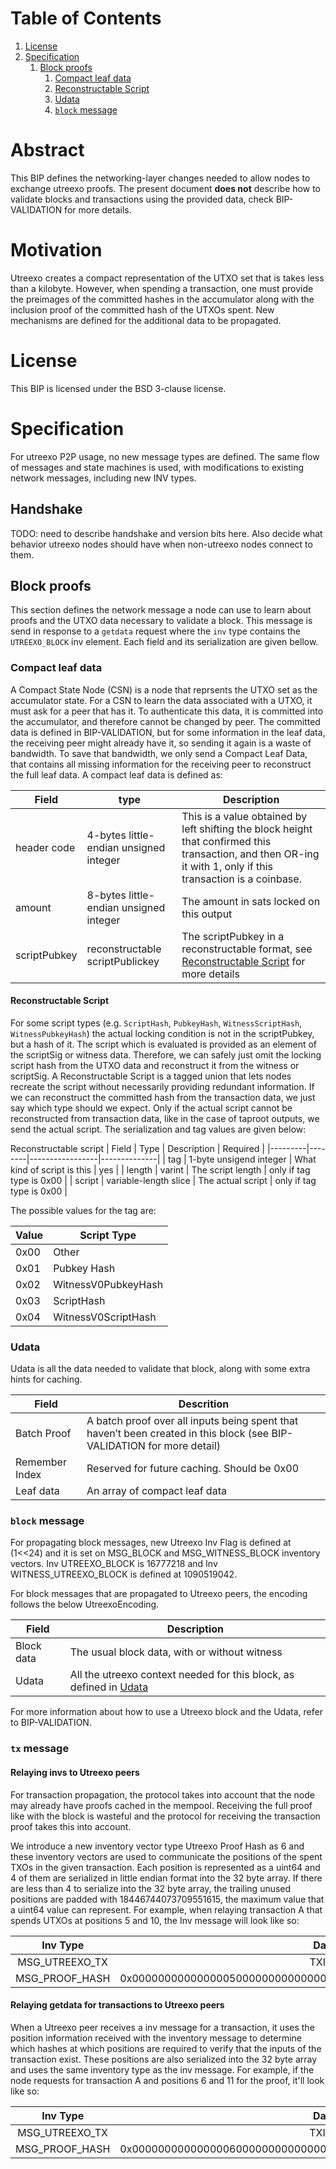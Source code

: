 # Table of Contents
1. [License](#license)
2. [Specification](#specification)
    1. [Block proofs](#block-proofs)
        1. [Compact leaf data](#compact-leaf-data)
        2. [Reconstructable Script](#reconstructable-script)
        3. [Udata](#udata)
        4. [`block` message](#block-message)

# Abstract
This BIP defines the networking-layer changes needed to allow nodes to exchange utreexo proofs. The present document **does not** describe how to validate blocks and transactions using the provided data, check BIP-VALIDATION for more details.

# Motivation
Utreexo creates a compact representation of the UTXO set that is takes less than a kilobyte. However, when spending a transaction, one must provide the preimages of the committed hashes in the accumulator along with the inclusion proof of the committed hash of the UTXOs spent. New mechanisms are defined for the additional data to be propagated.

# License
This BIP is licensed under the BSD 3-clause license.

# Specification

For utreexo P2P usage, no new message types are defined. The same flow of messages and state machines is used, with modifications to existing network messages, including new INV types.

## Handshake

TODO: need to describe handshake and version bits here.  Also decide what behavior utreexo nodes should have when non-utreexo nodes connect to them.

## Block proofs

This section defines the network message a node can use to learn about proofs and the UTXO data necessary to validate a block. This message is send in response to a `getdata` request where the `inv` type contains the `UTREEXO_BLOCK` inv element. Each field and its serialization are given bellow. 

### Compact leaf data

A Compact State Node (CSN) is a node that reprsents the UTXO set as the accumulator state. For a CSN to learn the data associated with a UTXO, it must ask for a peer that has it. To authenticate this data, it is committed into the accumulator, and therefore cannot be changed by peer. The committed data is defined in BIP-VALIDATION, but for some information in the leaf data, the receiving peer might already have it, so sending it again is a waste of bandwidth. To save that bandwidth, we only send a Compact Leaf Data, that contains all missing information for the receiving peer to reconstruct the full leaf data. A compact leaf data is defined as:

|Field | type | Description |
|--------|--------|-----------------|
| header code | 4-bytes little-endian unsigned integer | This is a value obtained by left shifting the block height that confirmed this transaction, and then OR-ing it with 1, only if this transaction is a coinbase.
| amount | 8-bytes little-endian unsigned integer |The amount in sats locked on this output
| scriptPubkey | reconstructable scriptPublickey | The scriptPubkey in a reconstructable format, see [Reconstructable Script](#Reconstructable-Script) for more details |

#### Reconstructable Script

For some script types (e.g. `ScriptHash`, `PubkeyHash`, `WitnessScriptHash`, `WitnessPubkeyHash`) the actual locking condition is not in the scriptPubkey, but a hash of it. The script which is evaluated is provided as an element of the scriptSig or witness data. Therefore, we can safely just omit the locking script hash from the UTXO data and reconstruct it from the witness or scriptSig. A Reconstructable Script is a tagged union that lets nodes recreate the script without necessarily providing redundant information. If we can reconstruct the committed hash from the transaction data, we just say which type should we expect. Only if the actual script cannot be reconstructed from transaction data, like in the case of taproot outputs, we send the actual script. The serialization and tag values are given below:

Reconstructable script
| Field | Type | Description | Required |
|---------|--------|-----------------|--------------|
| tag     | 1-byte unsigend integer | What kind of script is this | yes |
| length | varint | The script length | only if tag type is 0x00 |
| script  | variable-length slice | The actual script |  only if tag type is 0x00 |

The possible values for the tag are:

| Value | Script Type |
|---------|-----------------|
| 0x00 |  Other         |
| 0x01 |  Pubkey Hash |
| 0x02 |  WitnessV0PubkeyHash |
| 0x03 |  ScriptHash |
| 0x04 | WitnessV0ScriptHash |

### Udata

Udata is all the data needed to validate that block, along with some extra hints for caching.

| Field | Descrition |
|--------|---------------|
| Batch Proof | A batch proof over all inputs being spent that haven’t been created in this block (see BIP-VALIDATION for more detail) |
| Remember Index | Reserved for future caching. Should be 0x00 |
| Leaf data | An array of compact leaf data |

### `block` message

For propagating block messages, new Utreexo Inv Flag is defined at (1<<24) and it is set on MSG_BLOCK and MSG_WITNESS_BLOCK inventory vectors. Inv UTREEXO_BLOCK is 16777218 and Inv WITNESS_UTREEXO_BLOCK is defined at 1090519042.

For block messages that are propagated to Utreexo peers, the encoding follows the below UtreexoEncoding.

| Field | Description |
|--------|-----------------|
| Block data | The usual block data, with or without witness |
| Udata | All the utreexo context needed for this block, as defined in [Udata](Udata) |

For more information about how to use a Utreexo block and the Udata, refer to BIP-VALIDATION.

### `tx` message

#### Relaying invs to Utreexo peers

For transaction propagation, the protocol takes into account that the node may already have proofs cached in the mempool. Receiving the full proof like with the block is wasteful and the protocol for receiving the transaction proof takes this into account.

We introduce a new inventory vector type Utreexo Proof Hash as 6 and these inventory vectors are used to communicate the positions of the spent TXOs in the given transaction.
Each position is represented as a uint64 and 4 of them are serialized in little endian format into the 32 byte array. If there are less than 4 to serialize into the 32 byte array, the trailing unused positions are padded with 18446744073709551615, the maximum value that a uint64 value can represent.
For example, when relaying transaction A that spends UTXOs at positions 5 and 10, the Inv message will look like so:

|    Inv Type    |                                Data                                |
|:--------------:|:------------------------------------------------------------------:|
| MSG_UTREEXO_TX | TXIDA                                                              |
| MSG_PROOF_HASH | 0x0000000000000005000000000000000AFFFFFFFFFFFFFFFFFFFFFFFFFFFFFFFF |

#### Relaying getdata for transactions to Utreexo peers

When a Utreexo peer receives a inv message for a transaction, it uses the position information received with the inventory message to determine which hashes at which positions are required to verify that the inputs of the transaction exist.
These positions are also serialized into the 32 byte array and uses the same inventory type as the inv message. For example, if the node requests for transaction A and positions 6 and 11 for the proof, it'll look like so:

|    Inv Type    |                                Data                                |
|:--------------:|:------------------------------------------------------------------:|
| MSG_UTREEXO_TX | TXIDA                                                              |
| MSG_PROOF_HASH | 0x0000000000000006000000000000000BFFFFFFFFFFFFFFFFFFFFFFFFFFFFFFFF |
